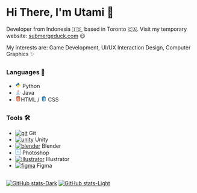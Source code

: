 # Hi There, I'm Utami 👋
Developer from Indonesia 🇮🇩, based in Toronto 🇨🇦. Visit my temporary website: [submergeduck.com](https://pages.github.com/](https://www.submergedduck.com/)) 😉

My interests are: Game Development, UI/UX Interaction Design, Computer Graphics ✨
## 

### Languages 📝
- <a href="https://www.python.org" target="_blank" rel="noreferrer"> <img src="https://raw.githubusercontent.com/devicons/devicon/master/icons/python/python-original.svg" alt="python" width="15" height="15"/></a> Python
- <a href="https://www.java.com" target="_blank" rel="noreferrer"> <img src="https://raw.githubusercontent.com/devicons/devicon/master/icons/java/java-original.svg" alt="java" width="15" height="15"/></a> Java
- <a href="https://www.w3.org/html/" target="_blank" rel="noreferrer"> <img src="https://raw.githubusercontent.com/devicons/devicon/master/icons/html5/html5-original-wordmark.svg" alt="html5" width="15" height="15"/></a>HTML / <a href="https://www.w3schools.com/css/" target="_blank" rel="noreferrer"> <img src="https://raw.githubusercontent.com/devicons/devicon/master/icons/css3/css3-original-wordmark.svg" alt="css3" width="15" height="15"/></a> CSS

##

### Tools 🛠
- <a href="https://git-scm.com/" target="_blank" rel="noreferrer"> <img src="https://www.vectorlogo.zone/logos/git-scm/git-scm-icon.svg" alt="git" width="15" height="15"/></a> Git
- <a href="https://unity.com/" target="_blank" rel="noreferrer"> <img src="https://www.vectorlogo.zone/logos/unity3d/unity3d-icon.svg" alt="unity" width="15" height="15"/></a> Unity
- <a href="https://www.blender.org/" target="_blank" rel="noreferrer"> <img src="https://upload.wikimedia.org/wikipedia/commons/0/0c/Blender_logo_no_text.svg" alt="blender" width="15" height="15"/></a> Blender
- <a href="https://www.photoshop.com/en" target="_blank" rel="noreferrer"> <img src="https://raw.githubusercontent.com/devicons/devicon/master/icons/photoshop/photoshop-line.svg" alt="photoshop" width="15" height="15"/></a> Photoshop
- <a href="https://www.adobe.com/in/products/illustrator.html" target="_blank" rel="noreferrer"> <img src="https://www.vectorlogo.zone/logos/adobe_illustrator/adobe_illustrator-icon.svg" alt="illustrator" width="15" height="15"/></a> Illustrator
- <a href="https://www.figma.com/" target="_blank" rel="noreferrer"> <img src="https://www.vectorlogo.zone/logos/figma/figma-icon.svg" alt="figma" width="15" height="15"/></a> Figma

## 


[![GitHub stats-Dark](https://github-readme-stats.vercel.app/api?username=SubmergedDuck\&show_icons=true\&theme=dark#gh-dark-mode-only)](https://github.com/SubmergedDuck/github-readme-stats#responsive-card-theme#gh-dark-mode-only)
[![GitHub stats-Light](https://github-readme-stats.vercel.app/api?username=SubmergedDuck\&show_icons=true\&theme=default#gh-light-mode-only)](https://github.com/SubmergedDuck/github-readme-stats#responsive-card-theme#gh-light-mode-only)



